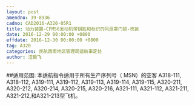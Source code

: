 ```yaml
---
layout: post
amendno: 39-8936
cadno: CAD2016-A320-05R1
title: 动力装置-CFM56发动机带钥匙和标识的风扇罩门锁-改装
date: 2016-12-29 00:00:00 +0800
effdate: 2016-12-30 00:00:00 +0800
tag: A320
categories: 民航西南地区管理局适航审定处
author: 汪毅飞
---
```


##适用范围:
本适航指令适用于所有生产序列号（ MSN）的空客 A318-111, A318-112,
A319-111,  A319-112,  A319-113,  A319-114,  A319-115,  A320-211,
A320-212,  A320-214,  A320-215,  A320-216,  A321-111,  A321-112,
A321-211, A321-212,和A321-213型飞机。


